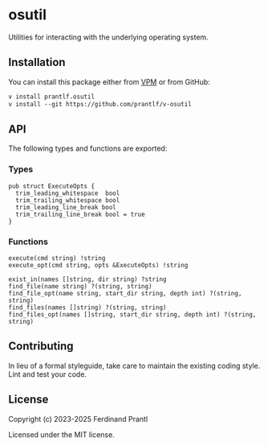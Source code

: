 # osutil

Utilities for interacting with the underlying operating system.

## Installation

You can install this package either from [VPM] or from GitHub:

```txt
v install prantlf.osutil
v install --git https://github.com/prantlf/v-osutil
```

## API

The following types and functions are exported:

### Types

    pub struct ExecuteOpts {
      trim_leading_whitespace  bool
	  trim_trailing_whitespace bool
	  trim_leading_line_break bool
	  trim_trailing_line_break bool = true
    }

### Functions

    execute(cmd string) !string
    execute_opt(cmd string, opts &ExecuteOpts) !string

    exist_in(names []string, dir string) ?string
    find_file(name string) ?(string, string)
    find_file_opt(name string, start_dir string, depth int) ?(string, string)
    find_files(names []string) ?(string, string)
    find_files_opt(names []string, start_dir string, depth int) ?(string, string)

## Contributing

In lieu of a formal styleguide, take care to maintain the existing coding style. Lint and test your code.

## License

Copyright (c) 2023-2025 Ferdinand Prantl

Licensed under the MIT license.

[VPM]: https://vpm.vlang.io/packages/prantlf.osutil

